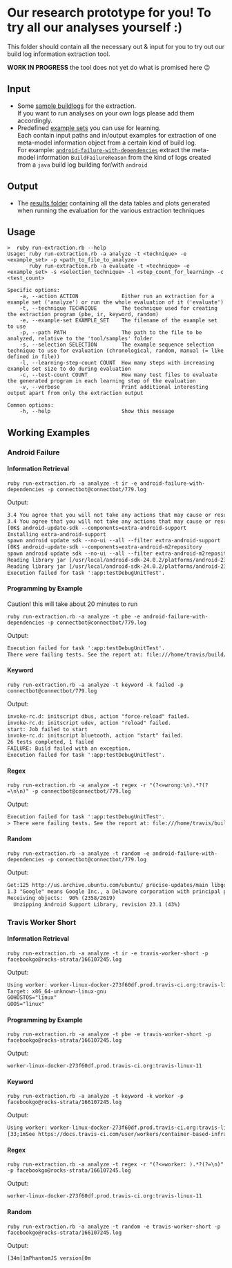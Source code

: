 # Our research prototype for you! To try all our analyses yourself :)

This folder should contain all the necessary out & input for you to try out our build log information extraction tool.

  **WORK IN PROGRESS** the tool does not yet do what is promised here 😉

## Input

- Some [sample buildlogs](samples) for the extraction.  
  If you want to run analyses on your own logs please add them accordingly.
- Predefined [example sets](example-sets) you can use for learning.  
  Each contain input paths and in/output examples for extraction of one meta-model information object from a certain kind of build log.  
  For example: [`android-failure-with-dependencies`](example-sets/android-failure-with-dependencies.xml) extract the meta-model information `BuildFailureReason` from the kind of logs created from a `java` build log building for/with `android`

## Output

- The [results folder](results) containing all the data tables and plots generated when running the evaluation for the various extraction techniques

## Usage

``` shell
>  ruby run-extraction.rb --help
Usage: ruby run-extraction.rb -a analyze -t <technique> -e <example_set> -p <path_to_file_to_analyze>
       ruby run-extraction.rb -a evaluate -t <technique> -e <example_set> -s <selection_technique> -l <step_count_for_learning> -c <test_count>

Specific options:
    -a, --action ACTION              Either run an extraction for a example set ('analyze') or run the whole evaluation of it ('evaluate')
    -t, --technique TECHNIQUE        The technique used for creating the extraction program (pbe, ir, keyword, random)
    -e, --example-set EXAMPLE_SET    The filename of the example set to use
    -p, --path PATH                  The path to the file to be analyzed, relative to the 'tool/samples' folder
    -s, --selection SELECTION        The example sequence selection technique to use for evaluation (chronological, random, manual (= like defined in file))
    -l, --learning-step-count COUNT  How many steps with increasing example set size to do during evaluation
    -c, --test-count COUNT           How many test files to evaluate the generated program in each learning step of the evaluation
    -v, --verbose                    Print additional interesting output apart from only the extraction output

Common options:
    -h, --help                       Show this message
```

## Working Examples

### Android Failure

#### Information Retrieval

``` shell
ruby run-extraction.rb -a analyze -t ir -e android-failure-with-dependencies -p connectbot@connectbot/779.log
```

Output:

``` txt
3.4 You agree that you will not take any actions that may cause or result in the fragmentation of Android, including but not limited to distributing, participating in the creation of, or promoting in any way a software development kit derived from the SDK.
3.4 You agree that you will not take any actions that may cause or result in the fragmentation of Android, including but not limited to distributing, participating in the creation of, or promoting in any way a software development kit derived from the SDK.
[0K$ android-update-sdk --components=extra-android-support
Installing extra-android-support
spawn android update sdk --no-ui --all --filter extra-android-support
[0K$ android-update-sdk --components=extra-android-m2repository
spawn android update sdk --no-ui --all --filter extra-android-m2repository
Reading library jar [/usr/local/android-sdk-24.0.2/platforms/android-23/android.jar]
Reading library jar [/usr/local/android-sdk-24.0.2/platforms/android-23/optional/org.apache.http.legacy.jar]
Execution failed for task ':app:testDebugUnitTest'.
```

#### Programming by Example

Caution! this will take about 20 minutes to run

``` shell
ruby run-extraction.rb -a analyze -t pbe -e android-failure-with-dependencies -p connectbot@connectbot/779.log
```

Output:

``` txt
Execution failed for task ':app:testDebugUnitTest'.
There were failing tests. See the report at: file:///home/travis/build/connectbot/connectbot/app/build/reports/tests/debug/index.html
```

#### Keyword

``` shell
ruby run-extraction.rb -a analyze -t keyword -k failed -p connectbot@connectbot/779.log
```

Output:

``` txt
invoke-rc.d: initscript dbus, action "force-reload" failed.
invoke-rc.d: initscript udev, action "reload" failed.
start: Job failed to start
invoke-rc.d: initscript bluetooth, action "start" failed.
26 tests completed, 1 failed
FAILURE: Build failed with an exception.
Execution failed for task ':app:testDebugUnitTest'.
```

#### Regex

``` shell
ruby run-extraction.rb -a analyze -t regex -r "(?<=wrong:\n).*?(?=\n\n)" -p connectbot@connectbot/779.log
```

Output:

``` txt
Execution failed for task ':app:testDebugUnitTest'.
> There were failing tests. See the report at: file:///home/travis/build/connectbot/connectbot/app/build/reports/tests/debug/index.html
```

#### Random

``` shell
ruby run-extraction.rb -a analyze -t random -e android-failure-with-dependencies -p connectbot@connectbot/779.log
```

Output:

``` txt
Get:125 http://us.archive.ubuntu.com/ubuntu/ precise-updates/main libgdk-pixbuf2.0-dev amd64 2.26.1-1ubuntu1.3 [51.3 kB]
1.3 "Google" means Google Inc., a Delaware corporation with principal place of business at 1600 Amphitheatre Parkway, Mountain View, CA 94043, United States.
Receiving objects:  90% (2358/2619)   
  Unzipping Android Support Library, revision 23.1 (43%)
```

### Travis Worker Short

#### Information Retrieval

``` shell
ruby run-extraction.rb -a analyze -t ir -e travis-worker-short -p facebookgo@rocks-strata/166107245.log
```

Output:
``` txt
Using worker: worker-linux-docker-273f60df.prod.travis-ci.org:travis-linux-11
Target: x86_64-unknown-linux-gnu
GOHOSTOS="linux"
GOOS="linux"
```

#### Programming by Example

``` shell
ruby run-extraction.rb -a analyze -t pbe -e travis-worker-short -p facebookgo@rocks-strata/166107245.log
```

Output:
``` txt
worker-linux-docker-273f60df.prod.travis-ci.org:travis-linux-11
```

#### Keyword

``` shell
ruby run-extraction.rb -a analyze -t keyword -k worker -p facebookgo@rocks-strata/166107245.log
```

Output:

``` txt
Using worker: worker-linux-docker-273f60df.prod.travis-ci.org:travis-linux-11
[33;1mSee https://docs.travis-ci.com/user/workers/container-based-infrastructure/ for details.[0m
```

#### Regex

``` shell
ruby run-extraction.rb -a analyze -t regex -r "(?<=worker: ).*?(?=\n)" -p facebookgo@rocks-strata/166107245.log
```

Output:

``` txt
worker-linux-docker-273f60df.prod.travis-ci.org:travis-linux-11
```

#### Random

``` shell
ruby run-extraction.rb -a analyze -t random -e travis-worker-short -p facebookgo@rocks-strata/166107245.log
```

Output:

``` txt
[34m[1mPhantomJS version[0m
```
